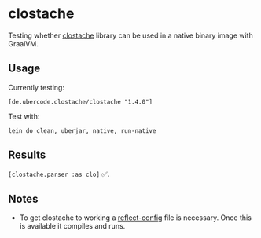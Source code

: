 # clostache

Testing whether [clostache](https://github.com/fhd/clostache) library can be used in a native binary image with GraalVM.

## Usage

Currently testing:

    [de.ubercode.clostache/clostache "1.4.0"]

Test with:

    lein do clean, uberjar, native, run-native

## Results
`[clostache.parser :as clo]` :white_check_mark:.  

## Notes
- To get clostache to working a [reflect-config](./reflect-config.json) file is necessary. Once this is available it compiles and runs. 